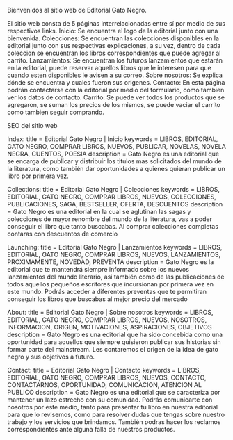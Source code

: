 Bienvenidos al sitio web de Editorial Gato Negro.

El sitio web consta de 5 páginas interrelacionadas entre sí por medio de sus respectivos links.
Inicio: Se encuentra el logo de la editorial junto con una bienvenida.
Colecciones: Se encuentran las colecciones disponibles en la editorial junto con sus respectivas explicaciones, a su vez, dentro de cada coleccion se encuentran los libros correspondientes que puede agregar al carrito.
Lanzamientos: Se encuentran los futuros lanzamientos que estarán en la editorial, puede reservar aquellos libros que le interesen para que cuando esten disponibles le avisen a su correo.
Sobre nosotros: Se explica dónde se encuentra y cuales fueron sus origenes.
Contacto: En esta página podrán contactarse con la editorial por medio del formulario, como tambien ver los datos de contacto.
Carrito: Se puede ver todos los productos que se agregaron, se suman los precios de los mismos, se puede vaciar el carrito como tambien seguir comprando.

SEO del sitio web

Index: title = Editorial Gato Negro | Inicio
keywords = LIBROS, EDITORIAL, GATO NEGRO, COMPRAR LIBROS, NUEVOS, PUBLICAR, NOVELAS, NOVELA NEGRA, CUENTOS, POESIA
description = Gato Negro es una editorial que se encarga de publicar y distribuir los titulos mas solicitados del mundo de la literatura,
como también dar oportunidades a quienes quieran publicar un libro por primera vez.

Collections: title = Editorial Gato Negro | Colecciones
keywords = LIBROS, EDITORIAL, GATO NEGRO, COMPRAR LIBROS, NUEVOS, COLECCIONES, PUBLICACIONES, SAGA, BESTSELLER, OFERTA, DESCUENTOS
description = Gato Negro es una editorial en la cual se aglutinan las sagas y colecciones de mayor renombre del mundo de la literatura, vas a poder conseguir el libro que tanto buscabas.
Al comprar colecciones completas contaras con descuentos de comercio

Launching: title = Editorial Gato Negro | Lanzamientos
keywords = LIBROS, EDITORIAL, GATO NEGRO, COMPRAR LIBROS, NUEVOS, LANZAMIENTOS, PROXIMAMENTE, NOVEDAD, PREVENTA
description = Gato Negro es la editorial que te mantendrá siempre informado sobre los nuevos lanzamientos del mundo literario, asi también como de las publicaciones de todos aquellos pequeños escritores que incursionan por primera vez en este mundo.
Podrás acceder a diferentes preventas que te permitiran conseguir los libros que buscabas al mejor precio del mercado

About: title = Editorial Gato Negro | Sobre nosotros
keywords = LIBROS, EDITORIAL, GATO NEGRO, COMPRAR LIBROS, NUEVOS, NOSOTROS, INFORMACION, ORIGEN, MOTIVACIONES, ASPIRACIONES, OBJETIVOS
description = Gato Negro es una editorial que ha sido concebida como una oportunidad para aquellos que siempre quisieron publicar sus historias sin formar parte del mainstream.
Les contaremos el origen de la idea de gato negro y sus objetivos a futuro.

Contact: title = Editorial Gato Negro | Contacto
keywords = LIBROS, EDITORIAL, GATO NEGRO, COMPRAR LIBROS, NUEVOS, CONTACTO, CONTACTARNOS, OPORTUNIDAD, COMUNICACION, ATENCION AL PUBLICO
description = Gato Negro es una editorial que se caracteriza por mantener un lazo estrecho con su comunidad. Podrás comunicarte con nosotros por este medio, tanto para presentar tu libro en nuestra editorial para que
lo revisemos, como para resolver dudas que tengas sobre nuestro trabajo y los servicios que brindamos. También podras hacer los reclamos correspondientes ante alguna falla de nuestros productos.
